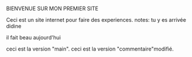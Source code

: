 ﻿BIENVENUE SUR MON PREMIER SITE 

Ceci est un site internet pour faire des experiences.
 notes: tu y es arrivée didine

il fait beau aujourd'hui

ceci est la version "main".
ceci est la version "commentaire"modifié.
